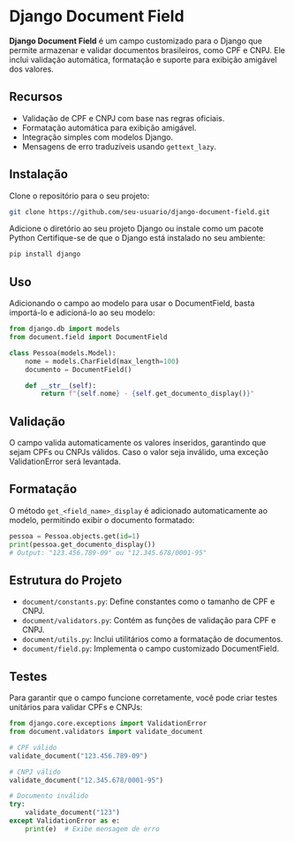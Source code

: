 # Django Document Field

**Django Document Field** é um campo customizado para o Django que permite armazenar e validar documentos brasileiros, como CPF e CNPJ. Ele inclui validação automática, formatação e suporte para exibição amigável dos valores.

## Recursos

- Validação de CPF e CNPJ com base nas regras oficiais.
- Formatação automática para exibição amigável.
- Integração simples com modelos Django.
- Mensagens de erro traduzíveis usando `gettext_lazy`.

## Instalação

Clone o repositório para o seu projeto:
```bash
git clone https://github.com/seu-usuario/django-document-field.git
```
Adicione o diretório ao seu projeto Django ou instale como um pacote Python Certifique-se de que o Django está instalado no seu ambiente:

```bash
pip install django
```

## Uso
Adicionando o campo ao modelo para usar o DocumentField, basta importá-lo e adicioná-lo ao seu modelo:

```python
from django.db import models
from document.field import DocumentField

class Pessoa(models.Model):
    nome = models.CharField(max_length=100)
    documento = DocumentField()

    def __str__(self):
        return f"{self.nome} - {self.get_documento_display()}"
```

## Validação
O campo valida automaticamente os valores inseridos, garantindo que sejam CPFs ou CNPJs válidos. Caso o valor seja inválido, uma exceção ValidationError será levantada.

## Formatação
O método `get_<field_name>_display` é adicionado automaticamente ao modelo, permitindo exibir o documento formatado:

```python
pessoa = Pessoa.objects.get(id=1)
print(pessoa.get_documento_display())
# Output: "123.456.789-09" ou "12.345.678/0001-95"
```

## Estrutura do Projeto
- `document/constants.py`: Define constantes como o tamanho de CPF e CNPJ.
- `document/validators.py`: Contém as funções de validação para CPF e CNPJ.
- `document/utils.py`: Inclui utilitários como a formatação de documentos.
- `document/field.py`: Implementa o campo customizado DocumentField.


## Testes
Para garantir que o campo funcione corretamente, você pode criar testes unitários para validar CPFs e CNPJs:

```python
from django.core.exceptions import ValidationError
from document.validators import validate_document

# CPF válido
validate_document("123.456.789-09")

# CNPJ válido
validate_document("12.345.678/0001-95")

# Documento inválido
try:
    validate_document("123")
except ValidationError as e:
    print(e)  # Exibe mensagem de erro
```